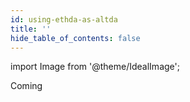 ```yaml
---
id: using-ethda-as-altda
title: ''
hide_table_of_contents: false
---
```


import Image from '@theme/IdealImage';

Coming